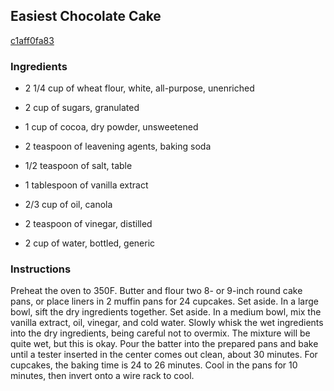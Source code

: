 ## Easiest Chocolate Cake

[c1aff0fa83](http://www.epicurious.com/recipes/food/views/easiest-chocolate-cake-354010)

### Ingredients

 - 2 1/4 cup of wheat flour, white, all-purpose, unenriched

 - 2 cup of sugars, granulated

 - 1 cup of cocoa, dry powder, unsweetened

 - 2 teaspoon of leavening agents, baking soda

 - 1/2 teaspoon of salt, table

 - 1 tablespoon of vanilla extract

 - 2/3 cup of oil, canola

 - 2 teaspoon of vinegar, distilled

 - 2 cup of water, bottled, generic

### Instructions

Preheat the oven to 350F. Butter and flour two 8- or 9-inch round cake pans, or place liners in 2 muffin pans for 24 cupcakes. Set aside. In a large bowl, sift the dry ingredients together. Set aside. In a medium bowl, mix the vanilla extract, oil, vinegar, and cold water. Slowly whisk the wet ingredients into the dry ingredients, being careful not to overmix. The mixture will be quite wet, but this is okay. Pour the batter into the prepared pans and bake until a tester inserted in the center comes out clean, about 30 minutes. For cupcakes, the baking time is 24 to 26 minutes. Cool in the pans for 10 minutes, then invert onto a wire rack to cool.